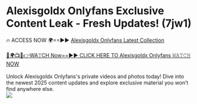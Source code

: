 # Alexisgoldx Onlyfans Exclusive Content Leak - Fresh Updates! (7jw1)

🔥 ACCESS NOW 🌍==►► <a href="https://tinyurl.com/kvy9nzfs" rel="nofollow">Alexisgoldx Onlyfans Latest Collection</a>
<br><br>
[🔴🌍📺📱👉WA𝚃CH Now==►► CLICK HERE TO Alexisgoldx Onlyfans 𝚆𝙰𝚃𝙲𝙷 NOW](https://tinyurl.com/kvy9nzfs)
<br><br>
Unlock Alexisgoldx Onlyfans's private videos and photos today! Dive into the newest 2025 content updates and explore exclusive material you won’t find anywhere else.
<br>
<a href="https://tinyurl.com/kvy9nzfs" rel="nofollow" data-target="animated-image.originalLink"><img src="https://camo.githubusercontent.com/8a4f000d20f83aca3bf7ec5f350d767afa0574a8a352519fd8cfa583a6f93a33/68747470733a2f2f692e696d6775722e636f6d2f644a486b345a712e676966" data-canonical-src="https://i.imgur.com/dJHk4Zq.gif" style="max-width: 100%; display: inline-block;" data-target="animated-image.originalImage"></a>
<br>
